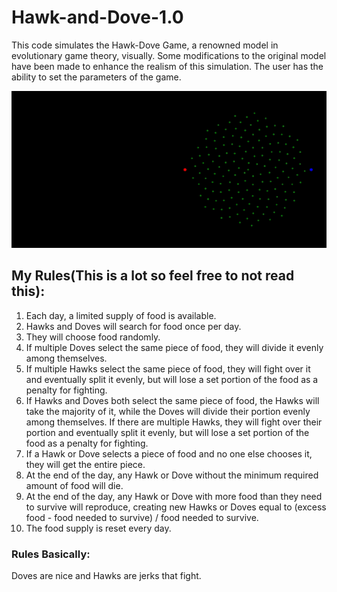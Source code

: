 # Hawk-and-Dove-1.0
This code simulates the Hawk-Dove Game, a renowned model in evolutionary game theory, visually. Some modifications to the original model have been made to enhance the realism of this simulation. The user has the ability to set the parameters of the game.

<img src="Image/gif.gif" width="650" />

## My Rules(This is a lot so feel free to not read this): 
1. Each day, a limited supply of food is available.
2. Hawks and Doves will search for food once per day.
3. They will choose food randomly.
4. If multiple Doves select the same piece of food, they will divide it evenly among themselves.
5. If multiple Hawks select the same piece of food, they will fight over it and eventually split it evenly, but will lose a set portion of the food as a penalty for fighting.
6. If Hawks and Doves both select the same piece of food, the Hawks will take the majority of it, while the Doves will divide their portion evenly among themselves. If there are multiple Hawks, they will fight over their portion and eventually split it evenly, but will lose a set portion of the food as a penalty for fighting.
7. If a Hawk or Dove selects a piece of food and no one else chooses it, they will get the entire piece.
8. At the end of the day, any Hawk or Dove without the minimum required amount of food will die.
9. At the end of the day, any Hawk or Dove with more food than they need to survive will reproduce, creating new Hawks or Doves equal to (excess food - food needed to survive) / food needed to survive.
7. The food supply is reset every day.
### Rules Basically: 
Doves are nice and Hawks are jerks that fight.
